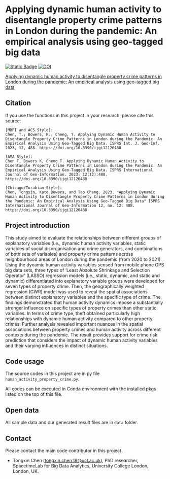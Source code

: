 # Applying dynamic human activity to disentangle property crime patterns in London during the pandemic: An empirical analysis using geo-tagged big data 

[![Static Badge](https://img.shields.io/badge/Journal-ISPRS%20IJGI-blue?cacheSeconds=3600&link=https%3A%2F%2Fwww.mdpi.com%2F2220-9964%2F12%2F12%2F488)](https://www.mdpi.com/2220-9964/12/12/488)
[![DOI](https://zenodo.org/badge/616290670.svg)](https://zenodo.org/badge/latestdoi/616290670)


[Applying dynamic human activity to disentangle property crime patterns in London during the pandemic: An empirical analysis using geo-tagged big data](https://www.mdpi.com/2220-9964/12/12/488)
<!-- Citation -->
## Citation

If you use the functions in this project in your research, please cite this source:

```
[MDPI and ACS Style]:
Chen, T.; Bowers, K.; Cheng, T. Applying Dynamic Human Activity to Disentangle Property Crime Patterns in London during the Pandemic: An Empirical Analysis Using Geo-Tagged Big Data. ISPRS Int. J. Geo-Inf. 2023, 12, 488. https://doi.org/10.3390/ijgi12120488

[AMA Style]:
Chen T, Bowers K, Cheng T. Applying Dynamic Human Activity to Disentangle Property Crime Patterns in London during the Pandemic: An Empirical Analysis Using Geo-Tagged Big Data. ISPRS International Journal of Geo-Information. 2023; 12(12):488. https://doi.org/10.3390/ijgi12120488

[Chicago/Turabian Style]:
Chen, Tongxin, Kate Bowers, and Tao Cheng. 2023. "Applying Dynamic Human Activity to Disentangle Property Crime Patterns in London during the Pandemic: An Empirical Analysis Using Geo-Tagged Big Data" ISPRS International Journal of Geo-Information 12, no. 12: 488. https://doi.org/10.3390/ijgi12120488
```


<!-- Project introduction -->
## Project introduction

This study aimed to evaluate the relationships between different groups of explanatory variables (i.e., dynamic human activity variables, static variables of social disorganisation and crime generators, and combinations of both sets of variables) and property crime patterns across neighbourhood areas of London during the pandemic (from 2020 to 2021). Using the dynamic human activity variables sensed from mobile phone GPS big data sets, three types of ‘Least Absolute Shrinkage and Selection Operator’ (LASSO) regression models (i.e., static, dynamic, and static and dynamic) differentiated into explanatory variable groups were developed for seven types of property crime. Then, the geographically weighted regression (GWR) model was used to reveal the spatial associations between distinct explanatory variables and the specific type of crime. The findings demonstrated that human activity dynamics impose a substantially stronger influence on specific types of property crimes than other static variables. In terms of crime type, theft obtained particularly high relationships with dynamic human activity compared to other property crimes. Further analysis revealed important nuances in the spatial associations between property crimes and human activity across different contexts during the pandemic. The result provides support for crime risk prediction that considers the impact of dynamic human activity variables and their varying influences in distinct situations.



<!-- Notebook usage -->
## Code usage

The source codes in this project are in py file ```human_activity_property_crime.py```.

All codes can be executed in Conda environment with the installed pkgs listed on the top of this file. 

<!-- Open data -->
## Open data

All sample data and our generated result files are in ```data``` folder.

<!-- Contact -->
## Contact

Please contact the main code contributor in this project.

- Tongxin Chen (tongxin.chen.18@ucl.ac.uk), PhD researcher, SpacetimeLab for Big Data Analytics, University College London, London, UK.
